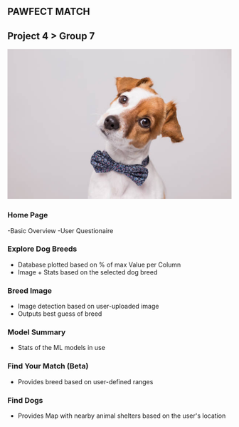 ## PAWFECT MATCH
## Project 4 > Group 7
![Stock Image](Images/stock.jpg)


### Home Page
-Basic Overview
-User Questionaire

### Explore Dog Breeds
- Database plotted based on % of max Value per Column
- Image + Stats based on the selected dog breed

### Breed Image 
- Image detection based on user-uploaded image
- Outputs best guess of breed 

### Model Summary
- Stats of the ML models in use

### Find Your Match (Beta)
- Provides breed based on user-defined ranges

### Find Dogs
- Provides Map with nearby animal shelters based on the user's location

